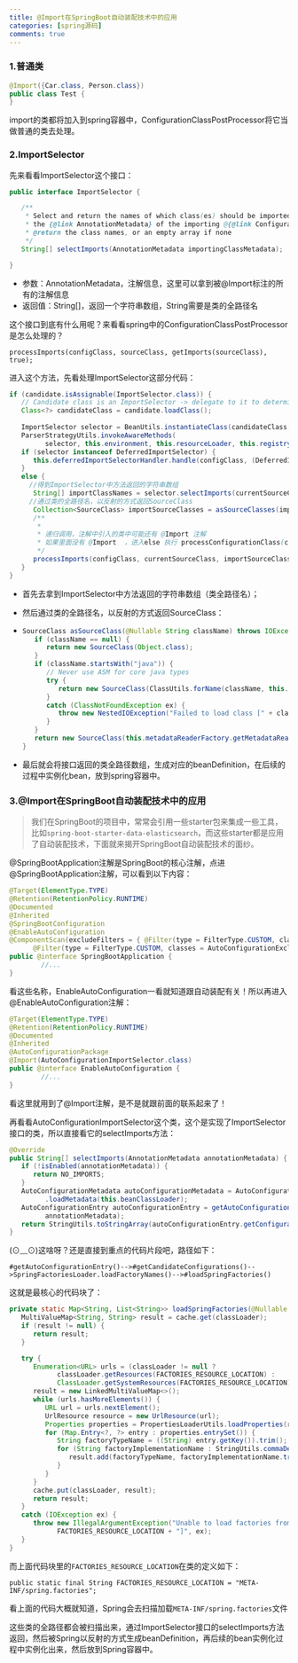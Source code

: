 ```yaml
---
title: @Import在SpringBoot自动装配技术中的应用
categories: [spring源码]
comments: true
---
```


### 1.普通类

```java
@Import({Car.class, Person.class})
public class Test {
}
```

import的类都将加入到spring容器中，ConfigurationClassPostProcessor将它当做普通的类去处理。

### 2.ImportSelector

先来看看ImportSelector这个接口：

```java
public interface ImportSelector {

   /**
    * Select and return the names of which class(es) should be imported based on
    * the {@link AnnotationMetadata} of the importing @{@link Configuration} class.
    * @return the class names, or an empty array if none
    */
   String[] selectImports(AnnotationMetadata importingClassMetadata);

}
```

- 参数：AnnotationMetadata，注解信息，这里可以拿到被@Import标注的所有的注解信息
- 返回值：String[]，返回一个字符串数组，String需要是类的全路径名

这个接口到底有什么用呢？来看看spring中的ConfigurationClassPostProcessor是怎么处理的？

`processImports(configClass, sourceClass, getImports(sourceClass), true);`

进入这个方法，先看处理ImportSelector这部分代码：

```java
if (candidate.isAssignable(ImportSelector.class)) {
   // Candidate class is an ImportSelector -> delegate to it to determine imports
   Class<?> candidateClass = candidate.loadClass();
   
   ImportSelector selector = BeanUtils.instantiateClass(candidateClass, ImportSelector.class);
   ParserStrategyUtils.invokeAwareMethods(
         selector, this.environment, this.resourceLoader, this.registry);
   if (selector instanceof DeferredImportSelector) {
      this.deferredImportSelectorHandler.handle(configClass, (DeferredImportSelector) selector);
   }
   else {
     //得到ImportSelector中方法返回的字符串数组
      String[] importClassNames = selector.selectImports(currentSourceClass.getMetadata());
     //通过类的全路径名，以反射的方式返回SourceClass
      Collection<SourceClass> importSourceClasses = asSourceClasses(importClassNames);
      /**
       * 
       * 递归调用，注解中引入的类中可能还有 @Import 注解
       * 如果里面没有 @Import  ，进入else 执行 processConfigurationClass(candidate.asConfigClass(configClass));
       */
      processImports(configClass, currentSourceClass, importSourceClasses, false);
   }
}
```

- 首先去拿到ImportSelector中方法返回的字符串数组（类全路径名）；

- 然后通过类的全路径名，以反射的方式返回SourceClass：

- ```java
  SourceClass asSourceClass(@Nullable String className) throws IOException {
     if (className == null) {
        return new SourceClass(Object.class);
     }
     if (className.startsWith("java")) {
        // Never use ASM for core java types
        try {
           return new SourceClass(ClassUtils.forName(className, this.resourceLoader.getClassLoader()));
        }
        catch (ClassNotFoundException ex) {
           throw new NestedIOException("Failed to load class [" + className + "]", ex);
        }
     }
     return new SourceClass(this.metadataReaderFactory.getMetadataReader(className));
  }
  ```

- 最后就会将接口返回的类全路径数组，生成对应的beanDefinition，在后续的过程中实例化bean，放到spring容器中。

### 3.@Import在SpringBoot自动装配技术中的应用

> 我们在SpringBoot的项目中，常常会引用一些starter包来集成一些工具，比如`spring-boot-starter-data-elasticsearch`，而这些starter都是应用了自动装配技术，下面就来揭开SpringBoot自动装配技术的面纱。

@SpringBootApplication注解是SpringBoot的核心注解，点进@SpringBootApplication注解，可以看到以下内容：

```java
@Target(ElementType.TYPE)
@Retention(RetentionPolicy.RUNTIME)
@Documented
@Inherited
@SpringBootConfiguration
@EnableAutoConfiguration
@ComponentScan(excludeFilters = { @Filter(type = FilterType.CUSTOM, classes = TypeExcludeFilter.class),
      @Filter(type = FilterType.CUSTOM, classes = AutoConfigurationExcludeFilter.class) })
public @interface SpringBootApplication {
		//...
}
```

看这些名称，EnableAutoConfiguration一看就知道跟自动装配有关！所以再进入@EnableAutoConfiguration注解：

```java
@Target(ElementType.TYPE)
@Retention(RetentionPolicy.RUNTIME)
@Documented
@Inherited
@AutoConfigurationPackage
@Import(AutoConfigurationImportSelector.class)
public @interface EnableAutoConfiguration {
		//...
}
```

看这里就用到了@Import注解，是不是就跟前面的联系起来了！

再看看AutoConfigurationImportSelector这个类，这个是实现了ImportSelector接口的类，所以直接看它的selectImports方法：

```java
@Override
public String[] selectImports(AnnotationMetadata annotationMetadata) {
   if (!isEnabled(annotationMetadata)) {
      return NO_IMPORTS;
   }
   AutoConfigurationMetadata autoConfigurationMetadata = AutoConfigurationMetadataLoader
         .loadMetadata(this.beanClassLoader);
   AutoConfigurationEntry autoConfigurationEntry = getAutoConfigurationEntry(autoConfigurationMetadata,
         annotationMetadata);
   return StringUtils.toStringArray(autoConfigurationEntry.getConfigurations());
}
```

(⊙﹏⊙)这啥呀？还是直接到重点的代码片段吧，路径如下：

`#getAutoConfigurationEntry()-->#getCandidateConfigurations()-->SpringFactoriesLoader.loadFactoryNames()-->#loadSpringFactories()`

这就是最核心的代码块了：

```java
private static Map<String, List<String>> loadSpringFactories(@Nullable ClassLoader classLoader) {
   MultiValueMap<String, String> result = cache.get(classLoader);
   if (result != null) {
      return result;
   }

   try {
      Enumeration<URL> urls = (classLoader != null ?
            classLoader.getResources(FACTORIES_RESOURCE_LOCATION) :
            ClassLoader.getSystemResources(FACTORIES_RESOURCE_LOCATION));
      result = new LinkedMultiValueMap<>();
      while (urls.hasMoreElements()) {
         URL url = urls.nextElement();
         UrlResource resource = new UrlResource(url);
         Properties properties = PropertiesLoaderUtils.loadProperties(resource);
         for (Map.Entry<?, ?> entry : properties.entrySet()) {
            String factoryTypeName = ((String) entry.getKey()).trim();
            for (String factoryImplementationName : StringUtils.commaDelimitedListToStringArray((String) entry.getValue())) {
               result.add(factoryTypeName, factoryImplementationName.trim());
            }
         }
      }
      cache.put(classLoader, result);
      return result;
   }
   catch (IOException ex) {
      throw new IllegalArgumentException("Unable to load factories from location [" +
            FACTORIES_RESOURCE_LOCATION + "]", ex);
   }
}
```

而上面代码块里的`FACTORIES_RESOURCE_LOCATION`在类的定义如下：

`public static final String FACTORIES_RESOURCE_LOCATION = "META-INF/spring.factories";`

看上面的代码大概就知道，Spring会去扫描加载`META-INF/spring.factories`文件

这些类的全路径都会被扫描出来，通过ImportSelector接口的selectImports方法返回，然后被Spring以反射的方式生成beanDefinition，再后续的bean实例化过程中实例化出来，然后放到Spring容器中。
